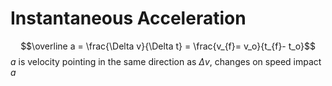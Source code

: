 

# Instantaneous Acceleration

$$\overline a = \frac{\Delta v}{\Delta t} = \frac{v_{f}= v_o}{t_{f}- t_o}$$
$a$ is velocity pointing in the same direction as $\Delta v$, changes on speed impact $a$

